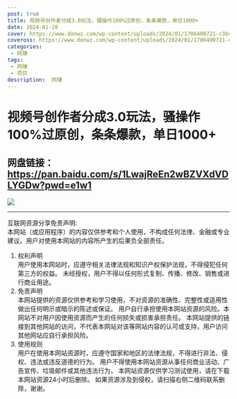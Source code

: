 ```yaml
---
post: true
title: 视频号创作者分成3.0玩法，骚操作100%过原创，条条爆款，单日1000+
date: 2024-01-28
cover: https://www.donwz.com/wp-content/uploads/2024/01/1706400721-c3b474cfb7f53bb.png
coveross: https://www.donwz.com/wp-content/uploads/2024/01/1706400721-c3b474cfb7f53bb.png
categories:
 - 网赚
tags:
 - 网赚
 - 项目
description:  网赚
---
```

# 视频号创作者分成3.0玩法，骚操作100%过原创，条条爆款，单日1000+

## 网盘链接：https://pan.baidu.com/s/1LwajReEn2wBZVXdVDLYGDw?pwd=e1w1  

![](https://www.donwz.com/wp-content/uploads/2024/01/1706400721-c3b474cfb7f53bb.png)

---
互联网资源分享免责声明:  
本网站（或应用程序）的内容仅供参考和个人使用，不构成任何法律、金融或专业建议。用户对使用本网站的内容所产生的后果负全部责任。
1. 权利声明  
用户使用本网站时，应遵守相关法律法规和知识产权保护法规，不得侵犯任何第三方的权益。
未经授权，用户不得以任何形式复制、传播、修改、销售或进行商业用途。
2. 免责声明  
本网站提供的资源仅供参考和学习使用，不对资源的准确性、完整性或适用性做出任何明示或暗示的陈述或保证。
用户自行承担使用本网站资源的风险。本网站不对用户因使用资源而产生的任何损失或损害承担责任。
本网站提供的链接到其他网站的访问，不代表本网站对该等网站内容的认可或支持，用户访问其他网站应自行承担风险。
3. 使用规则  
用户在使用本网站资源时，应遵守国家和地区的法律法规，不得进行非法、侵权、违法或违反道德的行为。
用户不得使用本网站资源从事任何商业活动、广告宣传、垃圾邮件或其他违法行为，
本网站资源仅供学习测试使用，请在下载本网站资源24小时后删除。
如果资源涉及到侵权，请扫描右侧二维码联系删除，谢谢。
